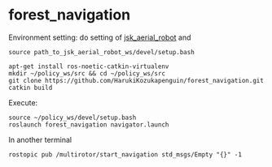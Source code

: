 # forest_navigation

Environment setting:
do setting of [jsk_aerial_robot](<https://github.com/jsk-ros-pkg/jsk_aerial_robot>)
and 
```
source path_to_jsk_aerial_robot_ws/devel/setup.bash
```
```
apt-get install ros-noetic-catkin-virtualenv
mkdir ~/policy_ws/src && cd ~/policy_ws/src
git clone https://github.com/HarukiKozukapenguin/forest_navigation.git
catkin build
```

Execute:
```
source ~/policy_ws/devel/setup.bash
roslaunch forest_navigation navigator.launch
```
In another terminal
```
rostopic pub /multirotor/start_navigation std_msgs/Empty "{}" -1
```
